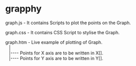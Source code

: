 # grapphy

graph.js - It contains Scripts to plot the points on the Graph.

graph.css - It contains CSS Script to stylise the Graph.

graph.htm - Live example of plotting of Graph.<br>
   &nbsp;&nbsp; |<br>
   &nbsp;&nbsp; |---- Points for X axis are to be written in X[].<br>
  &nbsp;&nbsp;  |---- Points for Y axis are to be written in Y[].    
